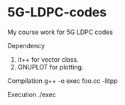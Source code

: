 # 5G-LDPC-codes
My course work for 5G LDPC codes

Dependency
1. it++ for vector class. 
2. GNUPLOT for plotting. 

Compilation
g++ -o exec foo.cc -litpp

Execution
./exec
